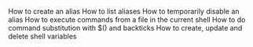 How to create an alias
How to list aliases
How to temporarily disable an alias
How to execute commands from a file in the current shell
How to do command substitution with $() and backticks
How to create, update and delete shell variables
